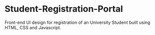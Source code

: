 # Student-Registration-Portal
Front-end UI design for registration of an University Student built using HTML, CSS and Javascript.
